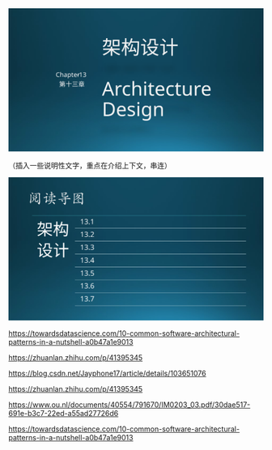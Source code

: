 

<img src="img/Slide1.SVG"/>


（插入一些说明性文字，重点在介绍上下文，串连）


<img src="img/Slide2.SVG"/>




https://towardsdatascience.com/10-common-software-architectural-patterns-in-a-nutshell-a0b47a1e9013

https://zhuanlan.zhihu.com/p/41395345

https://blog.csdn.net/Jayphone17/article/details/103651076

https://zhuanlan.zhihu.com/p/41395345

https://www.ou.nl/documents/40554/791670/IM0203_03.pdf/30dae517-691e-b3c7-22ed-a55ad27726d6

https://towardsdatascience.com/10-common-software-architectural-patterns-in-a-nutshell-a0b47a1e9013

